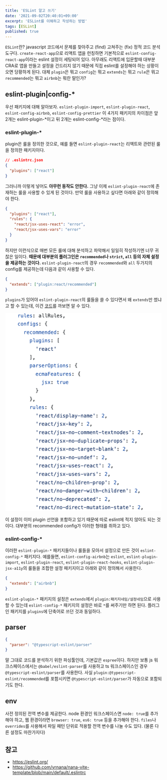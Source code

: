 ```yaml
---
title: 'ESLint 알고 쓰기'
date: '2021-09-02T20:40:01+09:00'
excerpt: 'ESLint를 이해하고 작성하는 방법'
tags: [ESLint]
published: true
---
```


`ESLint`란? javascript 코드에서 문제를 찾아주고 (find) 고쳐주는 (fix) 정적 코드 분석 도구다. `create-react-app`으로 리액트 앱을 런칭하면 기본적으로 `eslint-config-react-app`이라는 eslint 설정이 세팅되어 있다. 아무래도 리액트에 입문할때 대부분 CRA로 앱을 만들고 설정을 건드리지 않기 때문에 직접 eslint를 설정해야 하는 상황이 오면 당황하게 된다. 대체 `plugin`은 뭐고 `config`는 뭐고 `extends`는 뭐고 `rule`은 뭐고 `recommended`는 뭐고 `airbnb`는 뭐란 말인가?

## eslint-plugin|config-\*

우선 패키지에 대해 알아보자. `eslint-plugin-import`, `eslint-plugin-react`, `eslint-config-airbnb`, `eslint-config-prettier` 이 4가지 패키지의 차이점은 앞 2개는 eslint-plugin-\*이고 뒤 2개는 eslint-config-\*라는 점이다.

### eslint-plugin-\*

plugin은 룰을 정의한 것으로, 예를 들면 `eslint-plugin-react`는 리액트와 관련된 룰을 정의한 패키지이다.

```json
// .eslintrc.json
{
  "plugins": ["react"]
}
```

그러니까 이렇게 넣어도 **아무런 동작도 안한다.** 그냥 이제 `eslint-plugin-react`에 존재하는 룰을 사용할 수 있게 된 것이다. 만약 룰을 사용하고 싶다면 아래와 같이 정의해야 한다.

```json
{
  "plugins": ["react"],
  "rules": {
    "react/jsx-uses-react": "error",
    "react/jsx-uses-vars": "error"
  }
}
```

하지만 이런식으로 매번 모든 룰에 대해 분석하고 파악해서 일일히 작성하기엔 너무 귀찮은 일이다. **때문에 대부분의 플러그인은 `recommended`나 `strict`, `all` 등의 자체 설정을 제공하는 것이다.**
`eslint-plugin-react`의 경우 `recommended`와 `all` 두가지의 config를 제공하는데 다음과 같이 사용할 수 있다.

```json
{
  "extends": ["plugin:react/recommended"]
}
```

`plugins`가 있어야 `eslint-plugin-react`의 룰들을 쓸 수 있다면서 왜 `extends`만 썼냐고 할 수 있는데, 이건 [코드](https://github.com/yannickcr/eslint-plugin-react/blob/master/index.js)를 까보면 알 수 있다.

![](../assets/image-20.png)

이 설정이 이미 plugin 선언을 포함하고 있기 때문에 따로 eslint에 적지 않아도 되는 것이다. 대부분의 recommended config가 이러한 형태를 취하고 있다.

### eslint-config-\*

이러한 `eslint-plugin-*` 패키지들이나 룰들을 모아서 설정으로 만든 것이 `eslint-config-*` 패키지다. 예를들면, `eslint-config-airbnb`는 `eslint`, `eslint-plugin-import`, `eslint-plugin-react`, `eslint-plugin-react-hooks`, `eslint-plugin-jsx-a11y`의 룰들을 조합한 설정 패키지이고 아래와 같이 정의해서 사용한다.

```json
{
  "extends": ["airbnb"]
}
```

`eslint-plugin-*` 패키지의 설정은 `extends`에서 `plugin:패키지네임/설정네임`으로 사용할 수 있는데 `eslint-config-*` 패키지의 설정은 바로 `*`를 써주기만 하면 된다. 플러그인 패키지를 `plugins`에 단축어로 쓰던 것과 동일하다.

## parser

```json
{
  "parser": "@typescript-eslint/parser"
}
```

말 그대로 코드를 분석하기 위한 파싱툴인데, 기본값은 `espree`이다. 하지만 보통 js 워크스페이스에서는 `@babel/eslint-parser`를 사용하고 ts 워크스페이스인 경우 `@typescript-eslint/parser`를 사용한다. 사실 `plugin:@typescript-eslint/recommended`를 포함시키면 `@typescript-eslint/parser`가 자동으로 포함되기도 한다.

## env

사전 정의된 전역 변수를 제공한다. node 환경인 워크스페이스면 `node: true`를 추가해야 하고, 웹 환경이라면 `browser: true`, `es6: true` 등을 추가해야 한다. `files`나 `overrides`를 사용해서 파일 패턴 단위로 적용할 전역 변수를 나눌 수도 있다. (물론 다른 설정도 마찬가지다)

## 참고

- https://eslint.org/
- https://github.com/yrnana/nana-vite-template/blob/main/default/.eslintrc
